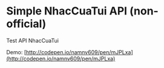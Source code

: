 # Simple NhacCuaTui API (non-official)

Test API NhacCuaTui

Demo: [http://codepen.io/namnv609/pen/mJPLxa](http://codepen.io/namnv609/pen/mJPLxa)
